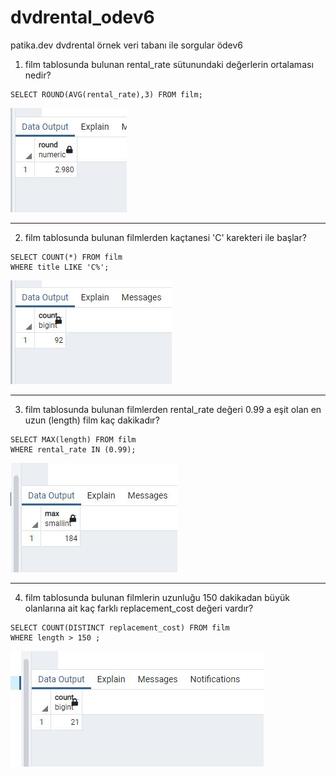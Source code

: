 # dvdrental_odev6
patika.dev dvdrental örnek veri tabanı ile sorgular ödev6

1) film tablosunda bulunan rental_rate sütunundaki değerlerin ortalaması nedir?
```
SELECT ROUND(AVG(rental_rate),3) FROM film;
```
![1](sorgu_1.jpg)
***
2) film tablosunda bulunan filmlerden kaçtanesi 'C' karekteri ile başlar?
```
SELECT COUNT(*) FROM film
WHERE title LIKE 'C%';
```
![2](sorgu_2.jpg)
***
3) film tablosunda bulunan filmlerden rental_rate değeri 0.99 a eşit olan en uzun (length) film kaç dakikadır?
```
SELECT MAX(length) FROM film
WHERE rental_rate IN (0.99);
```
![3](sorgu_3.jpg)
***
4) film tablosunda bulunan filmlerin uzunluğu 150 dakikadan büyük olanlarına ait kaç farklı replacement_cost değeri vardır?
```
SELECT COUNT(DISTINCT replacement_cost) FROM film
WHERE length > 150 ;
```
![4](sorgu_4.jpg)
